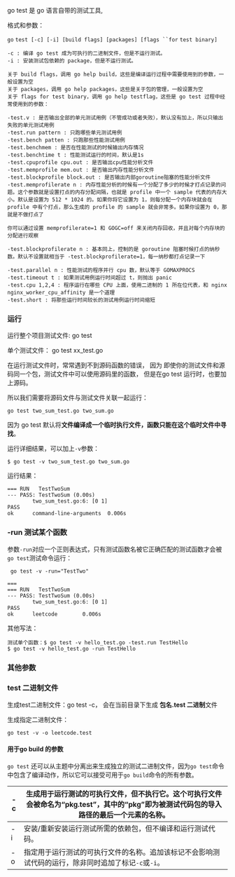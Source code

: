 go test 是 go 语言自带的测试工具, 



格式和参数：

`go` `test [-c] [-i] [build flags] [packages] [flags ``for` `test binary]`

``` 
-c : 编译 go test 成为可执行的二进制文件，但是不运行测试。
-i : 安装测试包依赖的 package，但是不运行测试。

关于 build flags，调用 go help build，这些是编译运行过程中需要使用到的参数，一般设置为空
关于 packages，调用 go help packages，这些是关于包的管理，一般设置为空
关于 flags for test binary，调用 go help testflag，这些是 go test 过程中经常使用到的参数：

-test.v : 是否输出全部的单元测试用例（不管成功或者失败），默认没有加上，所以只输出失败的单元测试用例
-test.run pattern : 只跑哪些单元测试用例
-test.bench patten : 只跑那些性能测试用例
-test.benchmem : 是否在性能测试的时候输出内存情况
-test.benchtime t : 性能测试运行的时间，默认是1s
-test.cpuprofile cpu.out : 是否输出cpu性能分析文件
-test.memprofile mem.out : 是否输出内存性能分析文件
-test.blockprofile block.out : 是否输出内部goroutine阻塞的性能分析文件
-test.memprofilerate n : 内存性能分析的时候有一个分配了多少的时候才打点记录的问题。这个参数就是设置打点的内存分配间隔，也就是 profile 中一个 sample 代表的内存大小。默认是设置为 512 * 1024 的。如果你将它设置为 1，则每分配一个内存块就会在 profile 中有个打点，那么生成的 profile 的 sample 就会非常多。如果你设置为 0，那就是不做打点了

你可以通过设置 memprofilerate=1 和 GOGC=off 来关闭内存回收，并且对每个内存块的分配进行观察

-test.blockprofilerate n : 基本同上，控制的是 goroutine 阻塞时候打点的纳秒数。默认不设置就相当于 -test.blockprofilerate=1，每一纳秒都打点记录一下

-test.parallel n : 性能测试的程序并行 cpu 数，默认等于 GOMAXPROCS
-test.timeout t : 如果测试用例运行时间超过 t，则抛出 panic
-test.cpu 1,2,4 : 程序运行在哪些 CPU 上面，使用二进制的 1 所在位代表，和 nginx nginx_worker_cpu_affinity 是一个道理
-test.short : 将那些运行时间较长的测试用例运行时间缩短

```



### 运行

运行整个项目测试文件: go test

单个测试文件： go test xx_test.go

在运行测试文件时，常常遇到不到源码函数的错误， 因为 即使你的测试文件和源码同一个包，测试文件中可以使用源码里的函数， 但是在go test 运行时，也要加上源码。

所以我们需要将源码文件与测试文件关联一起运行：

```
go test two_sum_test.go two_sum.go
```

因为 go test 默认将**文件编译成一个临时执行文件，函数只能在这个临时文件中寻找**。

运行详细结果，可以加上`-v`参数：

```
$ go test -v two_sum_test.go two_sum.go
```

 运行结果：

``` 
=== RUN   TestTwoSum
--- PASS: TestTwoSum (0.00s)
        two_sum_test.go:6: [0 1]
PASS
ok      command-line-arguments  0.006s
```



### -run 测试某个函数

参数`-run`对应一个正则表达式，只有测试函数名被它正确匹配的测试函数才会被`go test`测试命令运行：

```
 go test -v -run="TestTwo"
 
===
=== RUN   TestTwoSum
--- PASS: TestTwoSum (0.00s)
        two_sum_test.go:6: [0 1]
PASS
ok      leetcode        0.006s
```

其他写法：

``` 
测试单个函数：$ go test -v hello_test.go -test.run TestHello
$ go test -v hello_test.go -run TestHello
```





### 其他参数

### test 二进制文件

生成test二进制文件：go test -c， 会在当前目录下生成 **包名.test 二进制**文件

生成指定二进制文件：

`go test -v -o leetcode.test `



#### 用于go build 的参数

`go test` 还可以从主题中分离出来生成独立的测试二进制文件，因为`go test`命令中包含了编译动作，所以它可以接受可用于`go build`命令的所有参数。

| -c   | 生成用于运行测试的可执行文件，但不执行它。这个可执行文件会被命名为“pkg.test”，其中的“pkg”即为被测试代码包的导入路径的最后一个元素的名称。 |
| ---- | ------------------------------------------------------------ |
| -i   | 安装/重新安装运行测试所需的依赖包，但不编译和运行测试代码。  |
| -o   | 指定用于运行测试的可执行文件的名称。追加该标记不会影响测试代码的运行，除非同时追加了标记`-c`或`-i`。 |